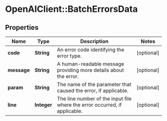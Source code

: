 # OpenAIClient::BatchErrorsData

## Properties
Name | Type | Description | Notes
------------ | ------------- | ------------- | -------------
**code** | **String** | An error code identifying the error type. | [optional] 
**message** | **String** | A human-readable message providing more details about the error. | [optional] 
**param** | **String** | The name of the parameter that caused the error, if applicable. | [optional] 
**line** | **Integer** | The line number of the input file where the error occurred, if applicable. | [optional] 

